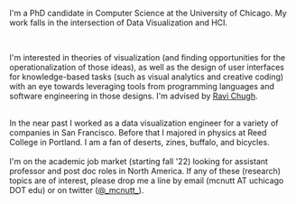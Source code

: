 I'm a PhD candidate in Computer Science at the University of Chicago. My work falls in the intersection of Data Visualization and HCI. 

<br/>

I'm interested in theories of visualization (and finding opportunities for the operationalization of those ideas), as well as the design of user interfaces for knowledge-based tasks (such as visual analytics and creative coding) with an eye towards leveraging tools from programming languages and software engineering in those designs.  I'm advised by [Ravi Chugh](http://people.cs.uchicago.edu/~rchugh/).

<br/>
In the near past I worked as a data visualization engineer for a variety of companies in San Francisco. 
Before that I majored in physics at Reed College in Portland. 
I am a fan of deserts, zines, buffalo, and bicycles.

<br />
<br />
I'm on the academic job market (starting fall '22) looking for assistant professor and post doc roles in North America. If any of these (research) topics are of interest, please drop me a line by email (mcnutt AT uchicago DOT edu) or on twitter (<a href="https://twitter.com/_mcnutt_/">@_mcnutt_</a>).